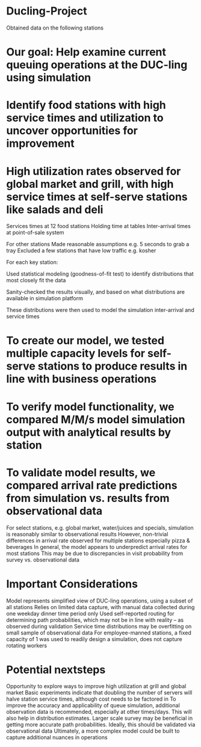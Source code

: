 # Ducling-Project
Obtained data on the following stations
# Our goal: Help examine current queuing operations at the DUC-ling using simulation
# Identify food stations with high service times and utilization to uncover opportunities for improvement
# High utilization rates observed for global market and grill, with high service times at self-serve stations like salads and deli

Services times at 12 food stations
Holding time at tables
Inter-arrival times at point-of-sale system

For other stations
Made reasonable assumptions e.g. 5 seconds to grab a tray
Excluded a few stations that have low traffic e.g. kosher

For each key station:

Used statistical modeling (goodness-of-fit test) to identify distributions that most closely fit the data

Sanity-checked the results visually, and based on what distributions are available in simulation platform

These distributions were then used to model the simulation inter-arrival and service times
# To create our model, we tested multiple capacity levels for self-serve stations to produce results in line with business operations
# To verify model functionality, we compared M/M/s model simulation output with analytical results by station
# To validate model results, we compared arrival rate predictions from simulation vs. results from observational data
For select stations, e.g. global market, water/juices and specials, simulation is reasonably similar to observational results
However, non-trivial differences in arrival rate observed for multiple stations especially pizza & beverages
In general, the model appears to underpredict arrival rates for most stations
This may be due to discrepancies in visit probability from survey vs. observational data


# Important Considerations
Model represents simplified view of DUC-ling operations, using a subset of all stations
Relies on limited data capture, with manual data collected during one weekday dinner time period only
Used self-reported routing for determining path probabilities, which may not be in line with reality – as observed during validation
Service time distributions may be overfitting on small sample of observational data
For employee-manned stations, a fixed capacity of 1 was used to readily design a simulation, does not capture rotating workers

# Potential nextsteps
Opportunity to explore ways to improve high utilization at grill and global market
Basic experiments indicate that doubling the number of servers will halve  station service times, although cost needs to be factored in
To improve the accuracy and applicability of queue simulation,
additional observation data is recommended, especially at other times/days. This will also help in distribution estimates.
Larger scale survey may be beneficial in getting more accurate path probabilities. Ideally, this should be validated via observational data
Ultimately, a more complex model could be built to capture additional nuances in operations
